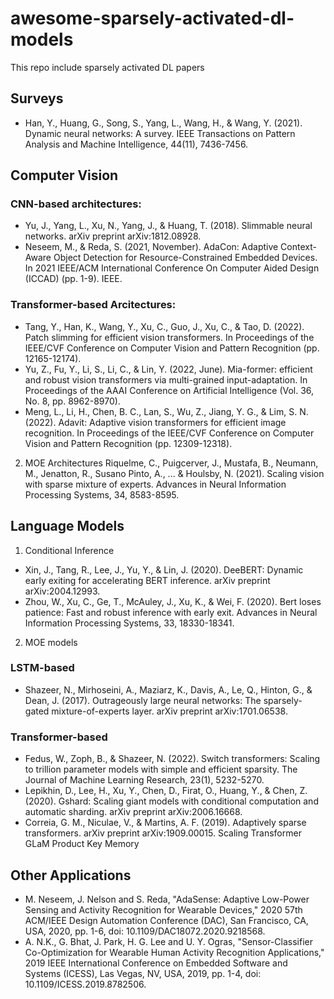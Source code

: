 # awesome-sparsely-activated-dl-models
This repo include sparsely activated DL papers

## Surveys 
- Han, Y., Huang, G., Song, S., Yang, L., Wang, H., & Wang, Y. (2021). Dynamic neural networks: A survey. IEEE Transactions on Pattern Analysis and Machine Intelligence, 44(11), 7436-7456.

## Computer Vision
### CNN-based architectures:

- Yu, J., Yang, L., Xu, N., Yang, J., & Huang, T. (2018). Slimmable neural networks. arXiv preprint arXiv:1812.08928.
- Neseem, M., & Reda, S. (2021, November). AdaCon: Adaptive Context-Aware Object Detection for Resource-Constrained Embedded Devices. In 2021 IEEE/ACM International Conference On Computer Aided Design (ICCAD) (pp. 1-9). IEEE.


### Transformer-based Arcitectures:

- Tang, Y., Han, K., Wang, Y., Xu, C., Guo, J., Xu, C., & Tao, D. (2022). Patch slimming for efficient vision transformers. In Proceedings of the IEEE/CVF Conference on Computer Vision and Pattern Recognition (pp. 12165-12174).
- Yu, Z., Fu, Y., Li, S., Li, C., & Lin, Y. (2022, June). Mia-former: efficient and robust vision transformers via multi-grained input-adaptation. In Proceedings of the AAAI Conference on Artificial Intelligence (Vol. 36, No. 8, pp. 8962-8970).
- Meng, L., Li, H., Chen, B. C., Lan, S., Wu, Z., Jiang, Y. G., & Lim, S. N. (2022). Adavit: Adaptive vision transformers for efficient image recognition. In Proceedings of the IEEE/CVF Conference on Computer Vision and Pattern Recognition (pp. 12309-12318).

2. MOE Architectures
Riquelme, C., Puigcerver, J., Mustafa, B., Neumann, M., Jenatton, R., Susano Pinto, A., ... & Houlsby, N. (2021). Scaling vision with sparse mixture of experts. Advances in Neural Information Processing Systems, 34, 8583-8595.


## Language Models
1. Conditional Inference
- Xin, J., Tang, R., Lee, J., Yu, Y., & Lin, J. (2020). DeeBERT: Dynamic early exiting for accelerating BERT inference. arXiv preprint arXiv:2004.12993.
- Zhou, W., Xu, C., Ge, T., McAuley, J., Xu, K., & Wei, F. (2020). Bert loses patience: Fast and robust inference with early exit. Advances in Neural Information Processing Systems, 33, 18330-18341.

2. MOE models
### LSTM-based 
- Shazeer, N., Mirhoseini, A., Maziarz, K., Davis, A., Le, Q., Hinton, G., & Dean, J. (2017). Outrageously large neural networks: The sparsely-gated mixture-of-experts layer. arXiv preprint arXiv:1701.06538.

### Transformer-based

- Fedus, W., Zoph, B., & Shazeer, N. (2022). Switch transformers: Scaling to trillion parameter models with simple and efficient sparsity. The Journal of Machine Learning Research, 23(1), 5232-5270.
- Lepikhin, D., Lee, H., Xu, Y., Chen, D., Firat, O., Huang, Y., & Chen, Z. (2020). Gshard: Scaling giant models with conditional computation and automatic sharding. arXiv preprint arXiv:2006.16668.
- Correia, G. M., Niculae, V., & Martins, A. F. (2019). Adaptively sparse transformers. arXiv preprint arXiv:1909.00015.
Scaling Transformer
GLaM
Product Key Memory


## Other Applications
- M. Neseem, J. Nelson and S. Reda, "AdaSense: Adaptive Low-Power Sensing and Activity Recognition for Wearable Devices," 2020 57th ACM/IEEE Design Automation Conference (DAC), San Francisco, CA, USA, 2020, pp. 1-6, doi: 10.1109/DAC18072.2020.9218568.
- A. N.K., G. Bhat, J. Park, H. G. Lee and U. Y. Ogras, "Sensor-Classifier Co-Optimization for Wearable Human Activity Recognition Applications," 2019 IEEE International Conference on Embedded Software and Systems (ICESS), Las Vegas, NV, USA, 2019, pp. 1-4, doi: 10.1109/ICESS.2019.8782506.
